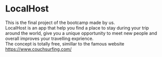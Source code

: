 # LocalHost

This is the final project of the bootcamp made by us.  
LocalHost is an app that help you find a place to stay during your trip around the world,
give you a unique opportunity to meet new people and overall improves your travelling exprience.  
The concept is totally free, simillar to the famous website https://www.couchsurfing.com/

